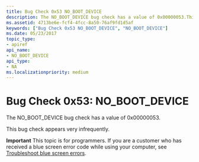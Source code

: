 ```yaml
---
title: Bug Check 0x53 NO_BOOT_DEVICE
description: The NO_BOOT_DEVICE bug check has a value of 0x00000053.This bug check appears very infrequently.
ms.assetid: 4713be6e-fcf4-4fcc-8a50-76af9fd1d5af
keywords: ["Bug Check 0x53 NO_BOOT_DEVICE", "NO_BOOT_DEVICE"]
ms.date: 05/23/2017
topic_type:
- apiref
api_name:
- NO_BOOT_DEVICE
api_type:
- NA
ms.localizationpriority: medium
---
```


# Bug Check 0x53: NO\_BOOT\_DEVICE


The NO\_BOOT\_DEVICE bug check has a value of 0x00000053.

This bug check appears very infrequently.

**Important** This topic is for programmers. If you are a customer who has received a blue screen error code while using your computer, see [Troubleshoot blue screen errors](https://windows.microsoft.com/windows-10/troubleshoot-blue-screen-errors).

 

 




